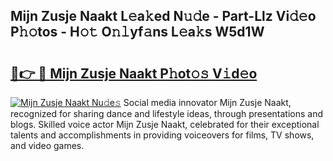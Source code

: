 ## Mijn Zusje Naakt L𝚎a𝚔ed N𝚞𝚍e - Part-Llz Vi𝚍𝚎o P𝚑𝚘tos - H𝚘𝚝 O𝚗𝚕yf𝚊ns L𝚎a𝚔s W5d1W

# <h2><a href="http://kfd1dz.oniu.top/?m=Mijn+Zusje+Naakt">🔗👉 🔴 Mijn Zusje Naakt P𝚑ot𝚘𝚜 V𝚒d𝚎o</a></h2>

[![Mijn Zusje Naakt Nu𝚍e𝚜](https://i.imgur.com/0qMVB7G.gif)](http://kfd1dz.oniu.top/?m=Mijn+Zusje+Naakt)
Social media innovator Mijn Zusje Naakt, recognized for sharing dance and lifestyle ideas, through presentations and blogs. Skilled voice actor Mijn Zusje Naakt, celebrated for their exceptional talents and accomplishments in providing voiceovers for films, TV shows, and video games.  
